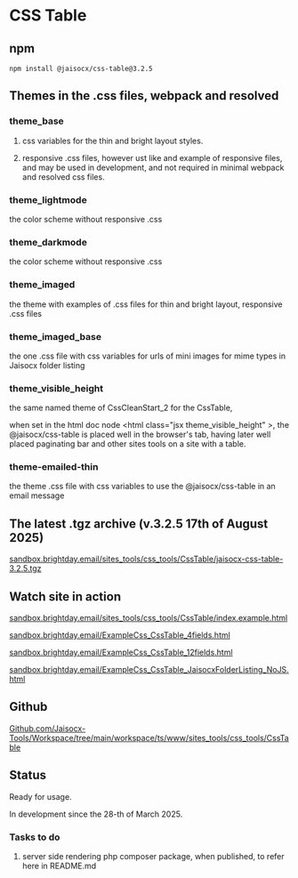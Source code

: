 # CSS Table

## npm

```
npm install @jaisocx/css-table@3.2.5
```

## Themes in the .css files, webpack and resolved

### theme_base

1. css variables for the thin and bright layout styles.

2. responsive .css files, however ust like and example of responsive files, and may be used in development, and not required in minimal webpack and resolved css files.



### theme_lightmode

the color scheme without responsive .css



### theme_darkmode

the color scheme without responsive .css



### theme_imaged

the theme with examples of .css files for thin and bright layout, responsive .css files



### theme_imaged_base

the one .css file with css variables for urls of mini images for mime types in Jaisocx folder listing



### theme_visible_height

the same named theme of CssCleanStart_2 for the CssTable,

when set in the html doc node &lt;html class="jsx theme_visible_height" &gt;,
the @jaisocx/css-table is placed well in the browser's tab, having later well placed paginating bar and other sites tools on a site with a table.



### theme-emailed-thin

the theme .css file with css variables to use the @jaisocx/css-table in an email message



## The latest .tgz archive (v.3.2.5 17th of August 2025)

[sandbox.brightday.email/sites_tools/css_tools/CssTable/jaisocx-css-table-3.2.5.tgz](https://sandbox.brightday.email/sites_tools/css_tools/CssTable/jaisocx-css-table-3.2.5.tgz)



## Watch site in action

[sandbox.brightday.email/sites_tools/css_tools/CssTable/index.example.html](https://sandbox.brightday.email/sites_tools/css_tools/CssTable/index.example.html)

[sandbox.brightday.email/ExampleCss_CssTable_4fields.html](https://sandbox.brightday.email/ExampleCss_CssTable_4fields.html)

[sandbox.brightday.email/ExampleCss_CssTable_12fields.html](https://sandbox.brightday.email/ExampleCss_CssTable_12fields.html)

[sandbox.brightday.email/ExampleCss_CssTable_JaisocxFolderListing_NoJS.html](https://sandbox.brightday.email/ExampleCss_CssTable_JaisocxFolderListing_NoJS.html)




## Github

[Github.com/Jaisocx-Tools/Workspace/tree/main/workspace/ts/www/sites_tools/css_tools/CssTable](https://github.com/Jaisocx-Tools/Workspace/tree/main/workspace/ts/www/sites_tools/css_tools/CssTable)


## Status
Ready for usage.

In development since the 28-th of March 2025.




### Tasks to do

1. server side rendering php composer package, when published, to refer here in README.md



